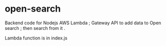 # open-search
Backend code for Nodejs AWS Lambda ; Gateway API to add data to Open search ; then search from it . 

Lambda function is in index.js 
